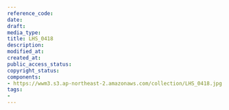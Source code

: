 ```yaml
---
reference_code: 
date: 
draft: 
media_type: 
title: LHS_0418
description: 
modified_at: 
created_at: 
public_access_status: 
copyright_status: 
components:
- https://wwm3.s3.ap-northeast-2.amazonaws.com/collection/LHS_0418.jpg
tags:
- 
---
```

